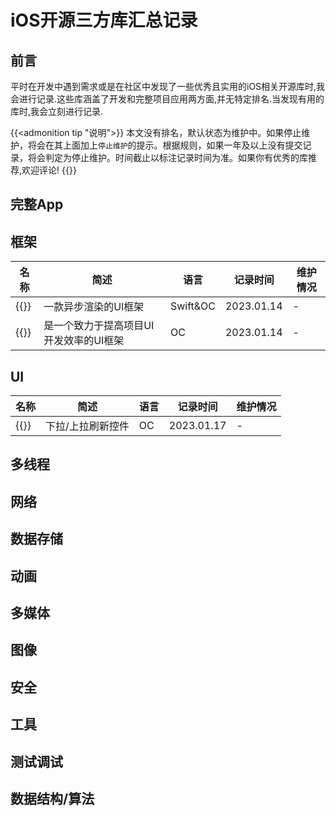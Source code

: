 # iOS开源三方库汇总记录

<!--more-->

## 前言
平时在开发中遇到需求或是在社区中发现了一些优秀且实用的iOS相关开源库时,我会进行记录.这些库涵盖了开发和完整项目应用两方面,并无特定排名.当发现有用的库时,我会立刻进行记录.   

{{<admonition tip "说明">}}
本文没有排名，默认状态为维护中。如果停止维护，将会在其上面加上`停止维护`的提示。根据规则，如果一年及以上没有提交记录，将会判定为停止维护。时间截止以标注记录时间为准。如果你有优秀的库推荐,欢迎评论!
{{</admonition>}}    

## 完整App
## 框架
|名称|简述|语言|记录时间|维护情况|
|---|---|---|---|---|
|{{<link href="https://github.com/TextureGroup/Texture" content="【Texture(AsyncDisplayKit)】">}}|一款异步渲染的UI框架|Swift&OC| 2023.01.14|-| 
|{{<link href="https://github.com/Tencent/QMUI_iOS" content="【QMUIKit】">}}|是一个致力于提高项目UI开发效率的UI框架|OC|2023.01.14|-|
## UI
|名称|简述|语言|记录时间|维护情况|
|---|---|---|---|---|
|{{<link href="https://github.com/CoderMJLee/MJRefresh" content="【MJRefresh】">}}|下拉/上拉刷新控件|OC| 2023.01.17|-| 
## 多线程
## 网络
## 数据存储
## 动画
## 多媒体
## 图像
## 安全
## 工具
## 测试调试
## 数据结构/算法
